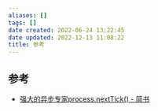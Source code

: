 ```yaml
---
aliases: []
tags: []
date created: 2022-06-24 13:22:45
date updated: 2022-12-13 11:08:22
title: 参考
---
```


## 参考

- [强大的异步专家process.nextTick() - 简书](https://www.jianshu.com/p/5328c72279ff)
